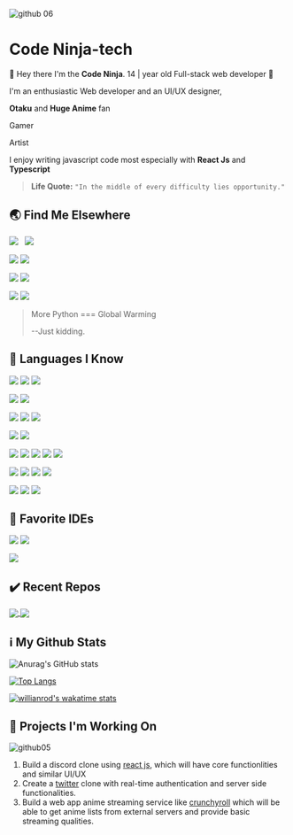 ![github 06](https://user-images.githubusercontent.com/70282966/119056152-1a3e0c00-b9c2-11eb-8b26-154aafa8a96a.gif)


# Code Ninja-tech

👋 Hey there I'm the **Code Ninja**.
14 | year old Full-stack web developer 🤘

I'm an enthusiastic Web developer and an UI/UX designer,

**Otaku** and **Huge Anime** fan

Gamer

Artist

I enjoy writing javascript code most especially with **React Js** and **Typescript**
> 

> **Life Quote:**  `"In the middle of every difficulty lies opportunity."`

## 🌏 Find Me Elsewhere

<a target="_blank" rel="noopener noreferrer" href="https://www.instagram.com/code_ninja.io/"><img src="https://img.shields.io/badge/Instagram-E4405F?style=for-the-badge&amp;logo=instagram&amp;logoColor=white" style="max-width:100%;"></a>
<a target="_blank" rel="noopener noreferrer" href="https://twitter.com/15Codeninja"><img src="https://img.shields.io/badge/Twitter-1DA1F2?style=for-the-badge&logo=twitter&logoColor=white" style="max-width:100%; margin-left: 8px; display: inline-block"></a>


<a target="_blank" rel="noopener noreferrer" href="https://stackoverflow.com/users/14390276/code-ninja-tech
"><img src="https://img.shields.io/badge/Stack_Overflow-FE7A16?style=for-the-badge&logo=stack-overflow&logoColor=white" style="max-width:100%;"></a>
<a target="_blank" rel="noopener noreferrer" href="https://codepen.io/CodeNinja-tech
"><img src="https://img.shields.io/badge/Codepen-000000?style=for-the-badge&logo=codepen&logoColor=white" style="max-width:100%;"></a>

<a target="_blank" rel="noopener noreferrer" href="https://www.pinterest.com/CodeNinja_tech
"><img src="https://img.shields.io/badge/Pinterest-%23E60023.svg?&style=for-the-badge&logo=Pinterest&logoColor=white" style="max-width:100%;"></a>
<a target="_blank" rel="noopener noreferrer" href="https://www.quora.com/profile/CODE-NINJA-16
"><img src="https://img.shields.io/badge/Quora-%23B92B27.svg?&style=for-the-badge&logo=Quora&logoColor=white" style="max-width:100%;"></a>

<a target="_blank" rel="noopener noreferrer" href="https://www.hackerearth.com/@CodeNinja-tech
"><img src="https://img.shields.io/badge/HackerEarth-%232C3454.svg?&style=for-the-badge&logo=HackerEarth&logoColor=Blue" style="max-width:100%;"></a>
<a target="_blank" rel="noopener noreferrer" href="https://www.hackerrank.com/elo48858
"><img src="https://img.shields.io/badge/-Hackerrank-2EC866?style=for-the-badge&logo=HackerRank&logoColor=white" style="max-width:100%;"></a>


>More Python === Global Warming
>
>--Just kidding.

## 🧰 Languages I Know

<img src="https://img.shields.io/badge/HTML5-E34F26?style=for-the-badge&logo=html5&logoColor=white" style="max-width:100%;"></a>
<img src="https://img.shields.io/badge/CSS3-1572B6?style=for-the-badge&logo=css3&logoColor=white" style="max-width:100%;"></a>
<img src="https://img.shields.io/badge/JavaScript-323330?style=for-the-badge&logo=javascript&logoColor=F7DF1E" style="max-width:100%;"></a>

<img src="https://img.shields.io/badge/TypeScript-007ACC?style=for-the-badge&logo=typescript&logoColor=white" style="max-width:100%;"></a>
<img src="https://img.shields.io/badge/Python-3776AB?style=for-the-badge&logo=python&logoColor=white" style="max-width:100%;"></a>

<img src="https://img.shields.io/badge/MySQL-00000F?style=for-the-badge&logo=mysql&logoColor=white" style="max-width:100%;"></a>
<img src="https://img.shields.io/badge/MongoDB-4EA94B?style=for-the-badge&logo=mongodb&logoColor=white" style="max-width:100%;"></a>
<img src="https://img.shields.io/badge/Microsoft%20SQL%20Sever-CC2927?style=for-the-badge&logo=microsoft%20sql%20server&logoColor=white" style="max-width:100%;"></a>

<img src="https://img.shields.io/badge/React_Native-20232A?style=for-the-badge&logo=react&logoColor=61DAFB" style="max-width:100%;"></a>
<img src="https://img.shields.io/badge/Flutter-02569B?style=for-the-badge&logo=flutter&logoColor=white" style="max-width:100%;"></a>

<img src="https://img.shields.io/badge/Node.js-43853D?style=for-the-badge&logo=node-dot-js&logoColor=white" style="max-width:100%;"></a>
<img src="https://img.shields.io/badge/npm-CB3837?style=for-the-badge&logo=npm&logoColor=white" style="max-width:100%;"></a>
<img src="https://img.shields.io/badge/Markdown-000000?style=for-the-badge&logo=markdown&logoColor=white" style="max-width:100%;"></a>
<img src="https://img.shields.io/badge/Bootstrap-563D7C?style=for-the-badge&logo=bootstrap&logoColor=white" style="max-width:100%;"></a>
<img src="https://img.shields.io/badge/React-20232A?style=for-the-badge&logo=react&logoColor=61DAFB" style="max-width:100%;"></a>

<img src="https://img.shields.io/badge/Vue.js-35495E?style=for-the-badge&logo=vue-dot-js&logoColor=4FC08D" style="max-width:100%;"></a>
<img src="https://img.shields.io/badge/Heroku-430098?style=for-the-badge&logo=heroku&logoColor=white" style="max-width:100%;"></a>
<img src="https://img.shields.io/badge/GraphQl-E10098?style=for-the-badge&logo=graphql&logoColor=white" style="max-width:100%;"></a>
<img src="https://img.shields.io/badge/Material--UI-0081CB?style=for-the-badge&logo=material-ui&logoColor=white" style="max-width:100%;"></a>

<img src="https://img.shields.io/badge/jQuery-0769AD?style=for-the-badge&logo=jquery&logoColor=white" style="max-width:100%;"></a>
<img src="https://img.shields.io/badge/nuxt.js-00C58E?style=for-the-badge&logo=nuxt-dot-js&logoColor=white" style="max-width:100%;"></a>
<img src="https://img.shields.io/badge/firebase-ffca28?style=for-the-badge&logo=firebase&logoColor=black" style="max-width:100%;"></a>

## 💠  Favorite IDEs

<img src="https://img.shields.io/badge/Visual_Studio_Code-0078D4?style=for-the-badge&logo=visual%20studio%20code&logoColor=white" style="max-width:100%;"></a>
<img src="https://img.shields.io/badge/Atom-66595C?style=for-the-badge&logo=Atom&logoColor=white" style="max-width:100%;"></a>

<img src="https://img.shields.io/badge/sublime_text-%23575757.svg?&style=for-the-badge&logo=sublime-text&logoColor=important" style="max-width:100%;"></a>

## ✔️ Recent Repos

<a href="https://github.com/anuraghazra/github-readme-stats">
  <img align="center" src="https://github-readme-stats.vercel.app/api/pin/?username=CodeNinja-tech&theme=tokyonight&hide_border=true&repo=Spotify-UI-Clone" />
</a>
<a href="https://github.com/anuraghazra/convoychat">
  <img align="center" src="https://github-readme-stats.vercel.app/api/pin/?username=CodeNinja-tech&theme=tokyonight&hide_border=true&repo=Microsoft-To-Do" />
</a>

## ℹ️ My Github Stats

![Anurag's GitHub stats](https://github-readme-stats.vercel.app/api?username=CodeNinja-tech&show_icons=true&theme=tokyonight&hide_border=true)

[![Top Langs](https://github-readme-stats.vercel.app/api/top-langs/?username=CodeNinja-tech&langs_count=8&theme=tokyonight&hide_border=true&layout=compact)](https://github.com/anuraghazra/github-readme-stats)

[![willianrod's wakatime stats](https://github-readme-stats.vercel.app/api/wakatime?username=CodeNinja_tech&theme=tokyonight&layout=compact&hide_border=true)](https://github.com/anuraghazra/github-readme-stats)


## 🧠 Projects I'm Working On

![github05](https://user-images.githubusercontent.com/70282966/119056089-0397b500-b9c2-11eb-8aa2-7834e6cc004c.gif)


 1.   Build a discord clone using [ react js](https://reactjs.org), which will have core functionlities and similar UI/UX
 2.  Create a [twitter](https://twitter,com) clone with real-time authentication and server side functionalities.
 3.  Build a web app anime streaming service like [crunchyroll](crunchyroll.com) which will be able to get anime lists from external servers and provide basic streaming qualities.



